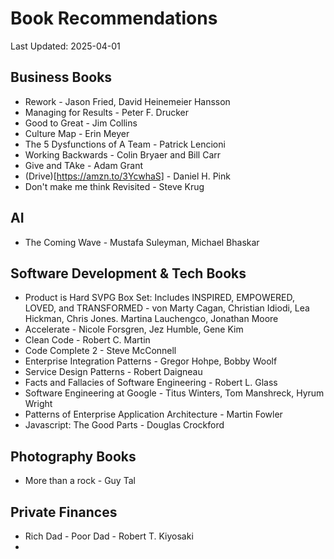 # Book Recommendations

Last Updated: 2025-04-01

## Business Books

- Rework - Jason Fried, David Heinemeier Hansson
- Managing for Results - Peter F. Drucker
- Good to Great - Jim Collins
- Culture Map - Erin Meyer
- The 5 Dysfunctions of A Team - Patrick Lencioni
- Working Backwards - Colin Bryaer and Bill Carr
- Give and TAke - Adam Grant
- (Drive)[https://amzn.to/3YcwhaS] - Daniel H. Pink
- Don't make me think Revisited - Steve Krug

## AI

- The Coming Wave - Mustafa Suleyman, Michael Bhaskar

## Software Development & Tech Books

- Product is Hard SVPG Box Set: Includes INSPIRED, EMPOWERED, LOVED, and TRANSFORMED - von Marty Cagan, Christian Idiodi, Lea Hickman, Chris Jones. Martina Lauchengco, Jonathan Moore
- Accelerate - Nicole Forsgren, Jez Humble, Gene Kim
- Clean Code - Robert C. Martin
- Code Complete 2 - Steve McConnell
- Enterprise Integration Patterns - Gregor Hohpe, Bobby Woolf
- Service Design Patterns - Robert Daigneau
- Facts and Fallacies of Software Engineering - Robert L. Glass
- Software Engineering at Google - Titus Winters, Tom Manshreck, Hyrum Wright
- Patterns of Enterprise Application Architecture - Martin Fowler
- Javascript: The Good Parts - Douglas Crockford


## Photography Books

- More than a rock - Guy Tal

## Private Finances

- Rich Dad - Poor Dad - Robert T. Kiyosaki
- 
